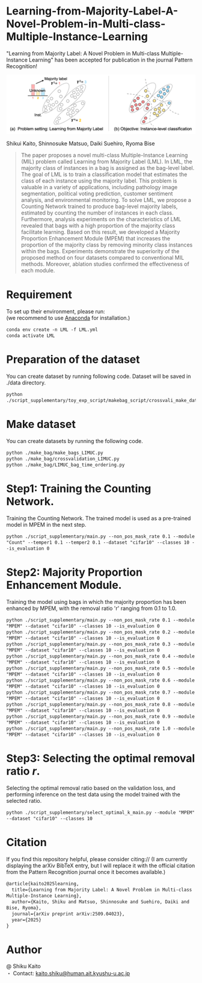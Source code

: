 # Learning-from-Majority-Label-A-Novel-Problem-in-Multi-class-Multiple-Instance-Learning
"Learning from Majority Label: A Novel Problem in Multi-class Multiple-Instance Learning" has been accepted for publication in the journal Pattern Recognition!

![Alt Text](./Overview_LML.png)

Shikui Kaito, Shinnosuke Matsuo, Daiki Suehiro, Ryoma Bise
> The paper proposes a novel multi-class Multiple-Instance Learning (MIL) problem called Learning from Majority Label (LML). 
In LML, the majority class of instances in a bag is assigned as the bag-level label. The goal of LML is to train a classification model that estimates the class of each instance using the majority label. This problem is valuable in a variety of applications, including pathology image segmentation, political voting prediction, customer sentiment analysis, and environmental monitoring. To solve LML, we propose a Counting Network trained to produce bag-level majority labels, estimated by counting the number of instances in each class. Furthermore, analysis experiments on the characteristics of LML revealed that bags with a high proportion of the majority class facilitate learning. Based on this result, we developed a Majority Proportion Enhancement Module (MPEM) that increases the proportion of the majority class by removing minority class instances within the bags. Experiments demonstrate the superiority of the proposed method on four datasets compared to conventional MIL methods. Moreover, ablation studies confirmed the effectiveness of each module.

# Requirement
To set up their environment, please run:  
(we recommend to use [Anaconda](https://www.anaconda.com/) for installation.)
```
conda env create -n LML -f LML.yml
conda activate LML
```

# Preparation of the dataset
You can create dataset by running following code. Dataset will be saved in ./data directory.
```
python ./script_supplementary/toy_exp_script/makebag_script/crossvali_make_dataset_10class_uniform.py
```

# Make dataset
You can create datasets by running the following code. 
```
python ./make_bag/make_bags_LIMUC.py
python ./make_bag/crossvalidation_LIMUC.py
python ./make_bag/LIMUC_bag_time_ordering.py
```

# Step1: Training the Counting Network. 
Training the Counting Network. The trained model is used as a pre-trained model in MPEM in the next step.
```
python ./script_supplementary/main.py --non_pos_mask_rate 0.1 --module "Count" --temper1 0.1 --temper2 0.1 --dataset "cifar10" --classes 10 --is_evaluation 0
```

# Step2: Majority Proportion Enhancement Module.
Training the model using bags in which the majority proportion has been enhanced by MPEM, with the removal ratio 'r' ranging from 0.1 to 1.0.
```
python ./script_supplementary/main.py --non_pos_mask_rate 0.1 --module "MPEM" --dataset "cifar10" --classes 10 --is_evaluation 0
python ./script_supplementary/main.py --non_pos_mask_rate 0.2 --module "MPEM" --dataset "cifar10" --classes 10 --is_evaluation 0
python ./script_supplementary/main.py --non_pos_mask_rate 0.3 --module "MPEM" --dataset "cifar10" --classes 10 --is_evaluation 0
python ./script_supplementary/main.py --non_pos_mask_rate 0.4 --module "MPEM" --dataset "cifar10" --classes 10 --is_evaluation 0
python ./script_supplementary/main.py --non_pos_mask_rate 0.5 --module "MPEM" --dataset "cifar10" --classes 10 --is_evaluation 0
python ./script_supplementary/main.py --non_pos_mask_rate 0.6 --module "MPEM" --dataset "cifar10" --classes 10 --is_evaluation 0
python ./script_supplementary/main.py --non_pos_mask_rate 0.7 --module "MPEM" --dataset "cifar10" --classes 10 --is_evaluation 0
python ./script_supplementary/main.py --non_pos_mask_rate 0.8 --module "MPEM" --dataset "cifar10" --classes 10 --is_evaluation 0
python ./script_supplementary/main.py --non_pos_mask_rate 0.9 --module "MPEM" --dataset "cifar10" --classes 10 --is_evaluation 0
python ./script_supplementary/main.py --non_pos_mask_rate 1.0 --module "MPEM" --dataset "cifar10" --classes 10 --is_evaluation 0
```

# Step3: Selecting the optimal removal ratio $r$.
Selecting the optimal removal ratio based on the validation loss, and performing inference on the test data using the model trained with the selected ratio.
```
python ./script_supplementary/select_optimal_k_main.py --module "MPEM" --dataset "cifar10" --classes 10 
```

# Citation
If you find this repository helpful, please consider citing://
(I am currently displaying the arXiv BibTeX entry, but I will replace it with the official citation from the Pattern Recognition journal once it becomes available.)
```
@article{kaito2025learning,
  title={Learning from Majority Label: A Novel Problem in Multi-class Multiple-Instance Learning},
  author={Kaito, Shiku and Matsuo, Shinnosuke and Suehiro, Daiki and Bise, Ryoma},
  journal={arXiv preprint arXiv:2509.04023},
  year={2025}
}
```

# Author
@ Shiku Kaito  
・ Contact: kaito.shiku@human.ait.kyushu-u.ac.jp
